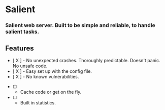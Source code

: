 # Salient
### Salient web server. Built to be simple and reliable, to handle salient tasks.

## Features

- [ X ] - No unexpected crashes. Thoroughly predictable. Doesn't panic. No unsafe code.
- [ X ] - Easy set up with the config file.
- [ X ] - No known vulnerabilities.
- [ ] - Cache code or get on the fly.
- [ ] - Built in statistics.